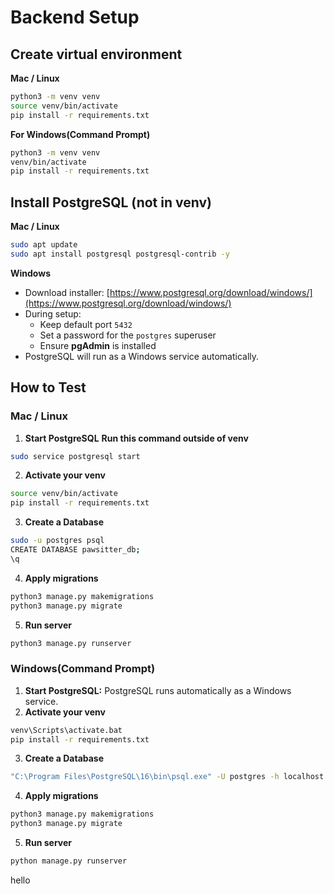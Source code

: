 # Backend Setup

## Create virtual environment
**Mac / Linux**
```bash
python3 -m venv venv
source venv/bin/activate
pip install -r requirements.txt
```
**For Windows(Command Prompt)**
```bash
python3 -m venv venv
venv/bin/activate
pip install -r requirements.txt
```

## Install PostgreSQL (not in venv)
**Mac / Linux**
```bash
sudo apt update
sudo apt install postgresql postgresql-contrib -y
```

**Windows**
- Download installer: [https://www.postgresql.org/download/windows/](https://www.postgresql.org/download/windows/)
- During setup:
  - Keep default port `5432`
  - Set a password for the `postgres` superuser
  - Ensure **pgAdmin** is installed
- PostgreSQL will run as a Windows service automatically.


## How to Test

### Mac / Linux

1. **Start PostgreSQL**
**Run this command outside of venv**
```bash
sudo service postgresql start
```
2. **Activate your venv**
```bash
source venv/bin/activate
pip install -r requirements.txt
```
3. **Create a Database**
```bash
sudo -u postgres psql
CREATE DATABASE pawsitter_db;
\q
```
4. **Apply migrations**
```bash
python3 manage.py makemigrations
python3 manage.py migrate
```
5. **Run server** 
```bash
python3 manage.py runserver
```

### Windows(Command Prompt)

1. **Start PostgreSQL:**
PostgreSQL runs automatically as a Windows service.
2. **Activate your venv**
```bash
venv\Scripts\activate.bat
pip install -r requirements.txt
```
3. **Create a Database**
```bash
"C:\Program Files\PostgreSQL\16\bin\psql.exe" -U postgres -h localhost -p 5432 -c "CREATE DATABASE pawsitter_db;"
```
4. **Apply migrations**
```bash
python3 manage.py makemigrations
python3 manage.py migrate
```
5. **Run server** 
```bash
python manage.py runserver
```

hello
